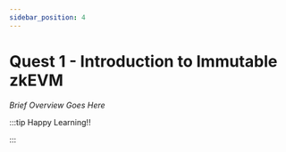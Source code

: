 ```yaml
---
sidebar_position: 4
---
```


# Quest 1 - Introduction to Immutable zkEVM

_Brief Overview Goes Here_

:::tip Happy Learning!!

<QuestButton text="Go To Quest" link="" />

:::
